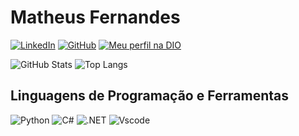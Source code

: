 <!-- título -->
# Matheus Fernandes


[![LinkedIn](https://img.shields.io/badge/LinkedIn-0077B5?style=for-the-badge&logo=linkedin&logoColor=white)](https://www.linkedin.com/in/matheus-fernandes-60bb8127b/)
[![GitHub](https://img.shields.io/badge/GitHub-000?style=for-the-badge&logo=github&logoColor=30A3DC)](https://github.com/MateoRodrigues)
[![Meu perfil na DIO](https://img.shields.io/badge/-Perfil%20da%20DIO-30A3DC?style=for-the-badge)](https://www.dio.me/users/matheus_machado_curso)

![GitHub Stats](https://github-readme-stats.vercel.app/api?username=MateoRodrigues&theme=transparent&bg_color=000&border_color=30A3DC&show_icons=true&icon_color=30A3DC&title_color=E94D5F&text_color=FFF)
![Top Langs](https://github-readme-stats-git-masterrstaa-rickstaa.vercel.app/api/top-langs/?username=MateoRodrigues&bg_color=000&border_color=30A3DC&title_color=E94D5F&text_color=FFF)

## Linguagens de Programação e Ferramentas
![Python](https://img.shields.io/badge/python-3670A0?style=for-the-badge&logo=python&logoColor=ffdd54)
![C#](https://img.shields.io/badge/C%23-239120?style=for-the-badge&logo=c-sharp&logoColor=white)
![.NET](https://img.shields.io/badge/.NET-5C2D91?style=for-the-badge&logo=.net&logoColor=white)
![Vscode](https://img.shields.io/badge/Vscode-007ACC?style=for-the-badge&logo=visual-studio-code&logoColor=white)


